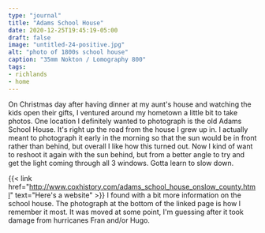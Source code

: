 ```yaml
---
type: "journal"
title: "Adams School House"
date: 2020-12-25T19:45:19-05:00
draft: false
image: "untitled-24-positive.jpg"
alt: "photo of 1800s school house"
caption: "35mm Nokton / Lomography 800"
tags:
- richlands
- home
---
```


On Christmas day after having dinner at my aunt's house and watching the kids open their gifts, I ventured around my hometown a little bit to take photos. One location I definitely wanted to photograph is the old Adams School House. It's right up the road from the house I grew up in. I actually meant to photograph it early in the morning so that the sun would be in front rather than behind, but overall I like how this turned out. Now I kind of want to reshoot it again with the sun behind, but from a better angle to try and get the light coming through all 3 windows. Gotta learn to slow down.

{{< link href="http://www.coxhistory.com/adams_school_house_onslow_county.html" text="Here's a website" >}} I found with a bit more information on the school house. The photograph at the bottom of the linked page is how I remember it most. It was moved at some point, I'm guessing after it took damage from hurricanes Fran and/or Hugo. 
